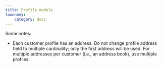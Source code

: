 ```yaml
---
title: Profile module
taxonomy:
    category: docs
---
```


Some notes:
- Each customer profile has an address. Do not change profile address field to multiple cardinality; only the first address will be used. For multiple addresses per customer (i.e., an address book), use multiple profiles.
